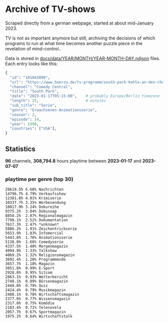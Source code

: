 # Archive of TV-shows

Scraped directly from a german webpage, started at about mid-January 2023.

TV is not as important anymore but still, archiving the decisions of which programs to run at what time
becomes another puzzle piece in the revelation of mind-control.. 

Data is stored in [docs/data/YEAR/MONTH/YEAR-MONTH-DAY.ndjson](docs/data/) files. 
Each entry looks like this:

```python
{
  "id": "181043890", 
  "url": "https://www.hoerzu.de/tv-programm/south-park-kohle-an-den-chefkoch/bid_181043890/", 
  "channel": "Comedy Central", 
  "title": "South Park", 
  "date": "2023-01-17T05:15:00",    # probably Europe/Berlin timezone 
  "length": 25,                     # minutes 
  "sub_title": "Serie", 
  "genre": "Erwachsenen-Animationsserie", 
  "season": 2, 
  "episode": 14, 
  "year": 1998, 
  "countries": ["USA"],
}
```

## Statistics

**96** channels, **308,794.8** hours playtime between **2023-01-17** and **2023-07-07**


### playtime per genre (top 30)

    20619.5h 6.68% Nachrichten
    14796.7h 4.79% Verkaufsshow
    12381.8h 4.01% Krimiserie
    10337.7h 3.35% Werbesendung
    10017.9h 3.24% Dokureihe
    9375.2h  3.04% Dokusoap
    8858.2h  2.87% Regionalmagazin
    7790.1h  2.52% Dokumentation
    7617.3h  2.47% *unknown*
    5886.2h  1.91% Zeichentrickserie
    5653.9h  1.83% Infomercial
    5443.8h  1.76% Animationsserie
    5138.0h  1.66% Comedyserie
    4337.5h  1.40% Morgenmagazin
    4094.9h  1.33% Talkshow
    4069.2h  1.32% Religionsmagazin
    3692.4h  1.20% Programmende
    3657.7h  1.18% Magazin
    3051.8h  0.99% E-Sport
    2928.8h  0.95% Sitcom
    2863.1h  0.93% Wetterbericht
    2748.1h  0.89% Börsenmagazin
    2448.0h  0.79% Quiz
    2424.4h  0.79% Musikmagazin
    2408.1h  0.78% Wirtschaftsmagazin
    2377.0h  0.77% Wissensmagazin
    2317.8h  0.75% Komödie
    2183.4h  0.71% Telenovela
    2057.7h  0.67% Sportmagazin
    1975.2h  0.64% Wirtschaftstalk
